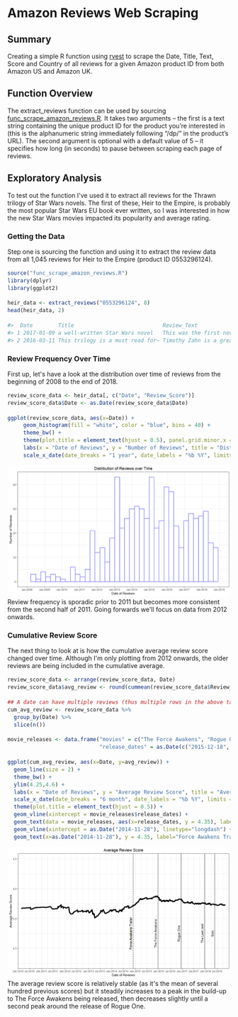 # Amazon Reviews Web Scraping
## Summary
Creating a simple R function using [rvest](https://github.com/hadley/rvest) to scrape the Date, Title, Text, Score and Country of all reviews for a given Amazon product ID from both Amazon US and Amazon UK.

## Function Overview
The extract_reviews function can be used by sourcing [func_scrape_amazon_reviews.R](func_scrape_amazon_reviews.R). It takes two arguments – the first is a text string containing the unique product ID for the product you’re interested in (this is the alphanumeric string immediately following “/dp/” in the product’s URL). The second argument is optional with a default value of 5 – it specifies how long (in seconds) to pause between scraping each page of reviews.

## Exploratory Analysis
To test out the function I've used it to extract all reviews for the Thrawn trilogy of Star Wars novels. The first of these, Heir to the Empire, is probably the most popular Star Wars EU book ever written, so I was interested in how the new Star Wars movies impacted its popularity and average rating.

### Getting the Data
Step one is sourcing the function and using it to extract the review data from all 1,045 reviews for Heir to the Empire (product ID 0553296124).

``` r
source("func_scrape_amazon_reviews.R")
library(dplyr)
library(ggplot2)

heir_data <- extract_reviews("0553296124", 8)
head(heir_data, 2) 

#>  Date        Title                            Review_Text                               Review_Score Country
#> 1 2017-01-09 a well-written Star Wars novel   This was the first novel of the Star War~            4 UK     
#> 2 2016-03-11 This trilogy is a must read for~ Timothy Zahn is a great writer and story~            5 UK  

```

### Review Frequency Over Time
First up, let's have a look at the distribution over time of reviews from the beginning of 2008 to the end of 2018.

``` r
review_score_data <- heir_data[, c("Date", "Review_Score")]
review_score_data$Date <- as.Date(review_score_data$Date)

ggplot(review_score_data, aes(x=Date)) +
     geom_histogram(fill = "white", color = "blue", bins = 40) +
     theme_bw() +
     theme(plot.title = element_text(hjust = 0.5), panel.grid.minor.x = element_blank()) +
     labs(x = "Date of Reviews", y = "Number of Reviews", title = "Distribution of Reviews over Time") +
     scale_x_date(date_breaks = "1 year", date_labels = "%b %Y", limits = as.Date(c('2008-01-01','2018-12-31')))
```
![Frequency of reviews over time](graphs/Dist_Reviews_Over_Time.png)
Review frequency is sporadic prior to 2011 but becomes more consistent from the second half of 2011. Going forwards we'll focus on data from 2012 onwards.

### Cumulative Review Score
The next thing to look at is how the cumulative average review score changed over time. Although I'm only plotting from 2012 onwards, the older reviews are being included in the cumulative average.
``` r
review_score_data <- arrange(review_score_data, Date)
review_score_data$avg_review <- round(cummean(review_score_data$Review_Score), 3)

## A date can have multiple reviews (thus multiple rows in the above table), here we take the last row for each date
cum_avg_review <- review_score_data %>% 
  group_by(Date) %>% 
  slice(n())

movie_releases <- data.frame("movies" = c("The Force Awakens", "Rogue One", "The Last Jedi", "Solo"),
                             "release_dates" = as.Date(c("2015-12-18", "2016-12-16", "2017-12-15", "2018-05-25")))

ggplot(cum_avg_review, aes(x=Date, y=avg_review)) +
  geom_line(size = 2) +
  theme_bw() +
  ylim(4.25,4.6) +  
  labs(x = "Date of Reviews", y = "Average Review Score", title = "Average Review Score") +
  scale_x_date(date_breaks = "6 month", date_labels = "%b %Y", limits = as.Date(c('2010-01-01','2018-12-31')), expand=c(0,0)) +
  theme(plot.title = element_text(hjust = 0.5)) +
  geom_vline(xintercept = movie_releases$release_dates) + 
  geom_text(data = movie_releases, aes(x=release_dates, y = 4.35), label=movie_releases$movies, vjust=-0.5, size=4, angle = 90) +
  geom_vline(xintercept = as.Date("2014-11-28"), linetype="longdash") +
  geom_text(x=as.Date("2014-11-28"), y = 4.35, label="Force Awakens Trailer", vjust=-0.5, size=4, angle = 90)
```
![Review score over time](graphs/Cumulative_Review_Score.png)
The average review score is relatively stable (as it's the mean of several hundred previous scores) but it steadily increases to a peak in the build-up to The Force Awakens being released, then decreases slightly until a second peak around the release of Rogue One.
